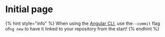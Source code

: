 # Initial page

{% hint style="info" %}
When using the [Angular CLI](https://cli.angular.io/), use the`--commit` flag of`ng new` to have it linked to your repository from the start!
{% endhint %}

